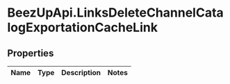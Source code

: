 # BeezUpApi.LinksDeleteChannelCatalogExportationCacheLink

## Properties
Name | Type | Description | Notes
------------ | ------------- | ------------- | -------------


